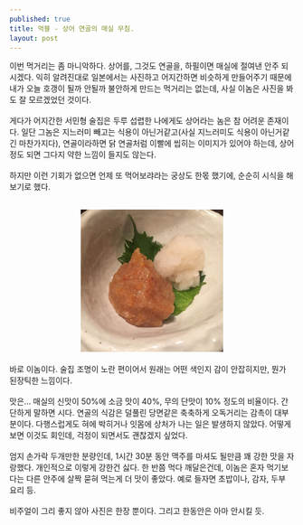 ```yaml
---
published: true
title: 먹블 - 상어 연골의 매실 무침.
layout: post
---
```

이번 먹거리는 좀 마니악하다. 상어를, 그것도 연골을, 하필이면 매실에 절여낸 안주 되시겠다. 익히 알려진대로 일본에서는 사진하고 어지간하면 비슷하게 만들어주기 때문에 내가 오늘 호갱이 될까 안될까 불안하게 만드는 먹거리는 없는데, 사실 이놈은 사진을 봐도 잘 모르겠었던 것이다.<br />
<br />
게다가 어지간한 서민형 술집은 두루 섭렵한 나에게도 상어라는 놈은 참 어려운 존재이다. 일단 그놈은 지느러미 빼고는 식용이 아닌거같고(사실 지느러미도 식용이 아닌거같긴 마찬가지다), 연골이라하면 닭 연골처럼 이빨에 씹히는 이미지가 있어야 하는데, 상어정도 되면 그다지 약한 느낌이 들지도 않는다.<br />
<br>
하지만 이런 기회가 없으면 언제 또 먹어보랴라는 궁상도 한몫 했기에, 순순히 시식을 해보기로 했다.<br>
<br />
<div style="text-align:center;"><img src="/img/IMG_0351.jpg" width="50%" /></div>
<br />
바로 이놈이다. 술집 조명이 노란 편이어서 원래는 어떤 색인지 감이 안잡히지만, 뭔가 된장틱한 느낌이다.<br />
<br />
맛은... 매실의 신맛이 50%에 소금 맛이 40%, 무의 단맛이 10% 정도의 비율이다. 간단하게 말하면 시다. 연골의 식감은 덜풀린 당면같은 축축하게 오독거리는 감촉이 대부분이다. 다행스럽게도 혀에 박히거나 잇몸에 상처가 나는 일은 발생하지 않았다. 어떻게 보면 이것도 회인데, 걱정이 되면서도 괜찮겠지 싶었다.<br />
<br />
엄지 손가락 두개만한 분량인데, 1시간 30분 동안 맥주를 마셔도 될만큼 꽤 강한 맛을 자랑했다. 개인적으로 이렇게 강한건 싫다. 한 반쯤 먹다 깨달은건데, 이놈은 혼자 먹기보다는 다른 안주에 살짝 묻혀 먹는게 더 맛이 좋았다. 예로 들자면 초밥이나, 감자, 두부 요리 등.<br />
<br>
비주얼이 그리 좋지 않아 사진은 한장 뿐이다. 그리고 한동안은 아마 안시킬 듯.